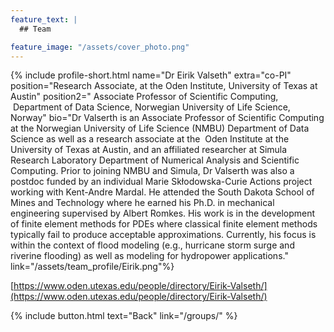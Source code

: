 ```yaml
---
feature_text: |
  ## Team

feature_image: "/assets/cover_photo.png"
---
```

{% include profile-short.html name="Dr Eirik Valseth" extra="co-PI" position="Research Associate, at the Oden Institute, University of Texas at Austin" position2=" Associate Professor of Scientific Computing,  Department of Data Science, Norwegian University of Life Science, Norway"  bio="Dr Valserth is an Associate Professor of Scientific Computing at the Norwegian University of Life Science (NMBU) Department of Data Science as well as a research associate at the  Oden Institute at the University of Texas at Austin, and an affiliated researcher at Simula Research Laboratory Department of Numerical Analysis and Scientific Computing. Prior to joining NMBU and Simula, Dr Valserth was also a postdoc funded by an individual Marie Skłodowska-Curie Actions project working with Kent-Andre Mardal. He attended the South Dakota School of Mines and Technology where he earned his Ph.D. in mechanical engineering supervised by Albert Romkes. His work is in the development of finite element methods for PDEs where classical finite element methods typically fail to produce acceptable approximations. Currently, his focus is within the context of flood modeling (e.g., hurricane storm surge and riverine flooding) as well as modeling for hydropower applications." link="/assets/team_profile/Eirik.png"%}



[https://www.oden.utexas.edu/people/directory/Eirik-Valseth/](https://www.oden.utexas.edu/people/directory/Eirik-Valseth/)



{% include button.html text="Back" link="/groups/" %}